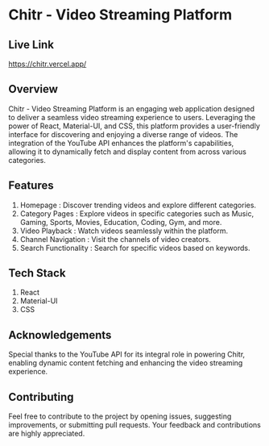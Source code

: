 # Chitr - Video Streaming Platform

## Live Link

https://chitr.vercel.app/

## Overview

Chitr - Video Streaming Platform is an engaging web application designed to deliver a seamless video streaming experience to users. Leveraging the power of React, Material-UI, and CSS, this platform provides a user-friendly interface for discovering and enjoying a diverse range of videos. The integration of the YouTube API enhances the platform's capabilities, allowing it to dynamically fetch and display content from across various categories.

## Features

1. Homepage : Discover trending videos and explore different categories.
2. Category Pages : Explore videos in specific categories such as Music, Gaming, Sports, Movies, Education, Coding, Gym, and more.
3. Video Playback : Watch videos seamlessly within the platform.
4. Channel Navigation : Visit the channels of video creators.
5. Search Functionality : Search for specific videos based on keywords.

## Tech Stack

1. React
2. Material-UI
3. CSS

## Acknowledgements

Special thanks to the YouTube API for its integral role in powering Chitr, enabling dynamic content fetching and enhancing the video streaming experience.

## Contributing

Feel free to contribute to the project by opening issues, suggesting improvements, or submitting pull requests. Your feedback and contributions are highly appreciated.
